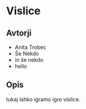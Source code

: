 # Vislice

## Avtorji

* Anita Trobec
* Še Nekdo
* in še nekdo
* hello

## Opis
tukaj lahko igramo igro vislice.